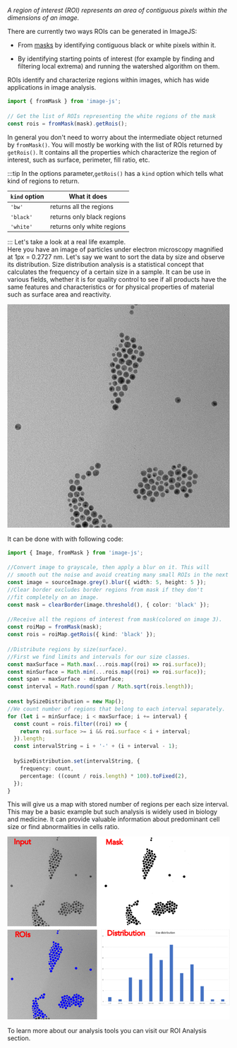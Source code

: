 _A region of interest (ROI) represents an area of contiguous pixels within the dimensions of an image._

There are currently two ways ROIs can be generated in ImageJS:

- From [masks](./Working%20with%20Masks.md 'internal link on working with mask') by identifying contiguous black or white pixels within it.
<!-- TODO: add links to the relevant sections once they exist -->
- By identifying starting points of interest (for example by finding and filtering local extrema) and running the watershed algorithm on them.

ROIs identify and characterize regions within images, which has wide applications in image analysis.

```ts
import { fromMask } from 'image-js';

// Get the list of ROIs representing the white regions of the mask
const rois = fromMask(mask).getRois();
```

In general you don't need to worry about the intermediate object returned by `fromMask()`. You will mostly be working with the list of ROIs returned by `getRois()`. It contains all the properties which characterize the region of interest, such as surface, perimeter, fill ratio, etc.

:::tip
In the options parameter,`getRois()` has a `kind` option which tells what kind of regions to return.

| `kind` option | What it does               |
| ------------- | -------------------------- |
| `'bw'`        | returns all the regions    |
| `'black'`     | returns only black regions |
| `'white'`     | returns only white regions |

:::
Let's take a look at a real life example.  
Here you have an image of particles under electron microscopy magnified at 1px = 0.2727 nm. Let's say we want to sort the data by size and observe its distribution. Size distribution analysis is a statistical concept that calculates the frequency of a certain size in a sample.
It can be use in various fields, whether it is for quality control to see if all products have the same features and characteristics or for physical properties of material such as surface area and reactivity.

![input image](./roiImages/inputImage.png)

It can be done with with following code:

```ts
import { Image, fromMask } from 'image-js';

//Convert image to grayscale, then apply a blur on it. This will
// smooth out the noise and avoid creating many small ROIs in the next steps(image 1).
const image = sourceImage.grey().blur({ width: 5, height: 5 });
//Clear border excludes border regions from mask if they don't
//fit completely on an image.
const mask = clearBorder(image.threshold(), { color: 'black' });

//Receive all the regions of interest from mask(colored on image 3).
const roiMap = fromMask(mask);
const rois = roiMap.getRois({ kind: 'black' });

//Distribute regions by size(surface).
//First we find limits and intervals for our size classes.
const maxSurface = Math.max(...rois.map((roi) => roi.surface));
const minSurface = Math.min(...rois.map((roi) => roi.surface));
const span = maxSurface - minSurface;
const interval = Math.round(span / Math.sqrt(rois.length));

const bySizeDistribution = new Map();
//We count number of regions that belong to each interval separately.
for (let i = minSurface; i < maxSurface; i += interval) {
  const count = rois.filter((roi) => {
    return roi.surface >= i && roi.surface < i + interval;
  }).length;
  const intervalString = i + '-' + (i + interval - 1);

  bySizeDistribution.set(intervalString, {
    frequency: count,
    percentage: ((count / rois.length) * 100).toFixed(2),
  });
}
```

This will give us a map with stored number of regions per each size interval. This may be a basic example but such analysis is widely used in biology and medicine. It can provide valuable information about predominant cell size or find abnormalities in cells ratio.

![Combination of images](./roiImages/comboImage2.png)

To learn more about our analysis tools you can visit our ROI Analysis section.
